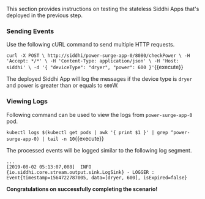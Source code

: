 This section provides instructions on testing the stateless Siddhi Apps that's deployed in the previous step.

### Sending Events 

Use the following cURL command to send multiple HTTP requests. 

`
    curl -X POST \
    http://siddhi/power-surge-app-0/8080/checkPower \
    -H 'Accept: */*' \
    -H 'Content-Type: application/json' \
    -H 'Host: siddhi' \
    -d '{
          "deviceType": "dryer",
          "power": 600
        }'
`{{execute}}

The deployed Siddhi App will log the messages if the device type is `dryer` and power is greater than or equals to `600`W.

### Viewing Logs 

Following command can be used to view the logs from `power-surge-app-0` pod. 

`kubectl logs $(kubectl get pods | awk '{ print $1 }' | grep ^power-surge-app-0) | tail -n 10`{{execute}}

The processed events will be logged similar to the following log segment.

```
...
[2019-08-02 05:13:07,008]  INFO {io.siddhi.core.stream.output.sink.LogSink} - LOGGER : Event{timestamp=1564722787005, data=[dryer, 600], isExpired=false}
```

**Congratulations on successfully completing the scenario!**